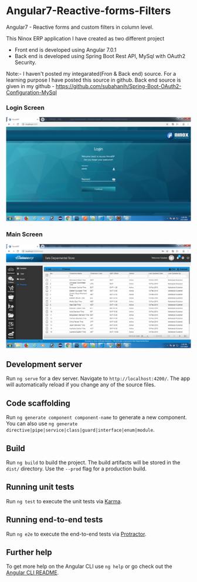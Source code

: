 # Angular7-Reactive-forms-Filters
Angular7 - Reactive forms and custom filters in column level.

This Ninox ERP application I have created as two different project 
  * Front end is developed using Angular 7.0.1
  * Back end is developed using Spring Boot Rest API, MySql with OAuth2 Security.

Note:- I haven't posted my integarated(Fron & Back end) source.
  For a learning purpose I have posted this source in github.
  Back end source is given in my github - https://github.com/subahanih/Spring-Boot-OAuth2-Configuration-MySql

### Login Screen
![](screenshots/ninox-erp-login.png)

### Main Screen
![](screenshots/ninox-erp-main.png)

## Development server

Run `ng serve` for a dev server. Navigate to `http://localhost:4200/`. The app will automatically reload if you change any of the source files.

## Code scaffolding

Run `ng generate component component-name` to generate a new component. You can also use `ng generate directive|pipe|service|class|guard|interface|enum|module`.

## Build

Run `ng build` to build the project. The build artifacts will be stored in the `dist/` directory. Use the `--prod` flag for a production build.

## Running unit tests

Run `ng test` to execute the unit tests via [Karma](https://karma-runner.github.io).

## Running end-to-end tests

Run `ng e2e` to execute the end-to-end tests via [Protractor](http://www.protractortest.org/).

## Further help

To get more help on the Angular CLI use `ng help` or go check out the [Angular CLI README](https://github.com/angular/angular-cli/blob/master/README.md).

